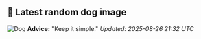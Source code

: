 ## 🐶 Latest random dog image
![Dog](https://images.dog.ceo/breeds/poodle-standard/n02113799_6819.jpg)
**Advice:** "Keep it simple."
*Updated: 2025-08-26 21:32 UTC*
